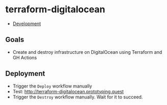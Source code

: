 # terraform-digitalocean

- [Development](docs/development.md)

## Goals

- Create and destroy infrastructure on DigitalOcean using Terraform and GH Actions

## Deployment

- Trigger the `Deploy` workflow manually
- Test: http://terraform-digitalocean.prototyping.quest
- Trigger the `Destroy` workflow manually. Wait for it to succeed.
